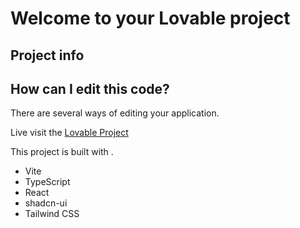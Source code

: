 # Welcome to your Lovable project

## Project info

## How can I edit this code?

There are several ways of editing your application.

Live visit the [Lovable Project]((https://preview--hospitalhive.lovable.app/)) 



This project is built with .

- Vite
- TypeScript
- React
- shadcn-ui
- Tailwind CSS


